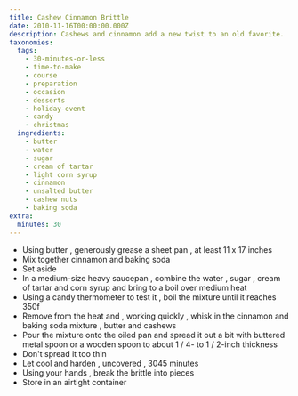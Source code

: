 ```yaml
---
title: Cashew Cinnamon Brittle
date: 2010-11-16T00:00:00.000Z
description: Cashews and cinnamon add a new twist to an old favorite.
taxonomies:
  tags:
    - 30-minutes-or-less
    - time-to-make
    - course
    - preparation
    - occasion
    - desserts
    - holiday-event
    - candy
    - christmas
  ingredients:
    - butter
    - water
    - sugar
    - cream of tartar
    - light corn syrup
    - cinnamon
    - unsalted butter
    - cashew nuts
    - baking soda
extra:
  minutes: 30
---
```

 - Using butter , generously grease a sheet pan , at least 11 x 17 inches
 - Mix together cinnamon and baking soda
 - Set aside
 - In a medium-size heavy saucepan , combine the water , sugar , cream of tartar and corn syrup and bring to a boil over medium heat
 - Using a candy thermometer to test it , boil the mixture until it reaches 350f
 - Remove from the heat and , working quickly , whisk in the cinnamon and baking soda mixture , butter and cashews
 - Pour the mixture onto the oiled pan and spread it out a bit with buttered metal spoon or a wooden spoon to about 1 / 4- to 1 / 2-inch thickness
 - Don't spread it too thin
 - Let cool and harden , uncovered , 3045 minutes
 - Using your hands , break the brittle into pieces
 - Store in an airtight container
